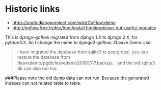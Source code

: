 # Historic links

* https://code.djangoproject.com/wiki/GoFlow:demo 
* http://goflow.free.fr/doc/html/install.html#optional-but-useful-modules

This is django-goflow migrated from django 1.X to django 2.X, for python3.X.
So I change the name to django2-goflow.
#Leave Demo Use:
> I have migrated the database from sqlite3 to postgresql, you can restore the database from /leavedemo/pgdb/leavedemo20180517.backup， and the old sqlite3 db can also run too.

###Please note the old dump data can not run. Because the generated indexes can not related table to table.

